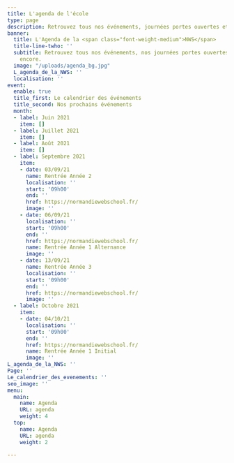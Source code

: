 ```yaml
---
title: L'agenda de l'école
type: page
description: Retrouvez tous nos événements, journées portes ouvertes et salons.
banner:
  title: L'Agenda de la <span class="font-weight-medium">NWS</span>
  title-line-twho: ''
  subtitle: Retrouvez tous nos événements, nos journées portes ouvertes et bien plus
    encore.
  image: "/uploads/agenda_bg.jpg"
  L_agenda_de_la_NWS: ''
  localisation: ''
event:
  enable: true
  title_first: Le calendrier des événements
  title_second: Nos prochains événements
  month:
  - label: Juin 2021
    item: []
  - label: Juillet 2021
    item: []
  - label: Août 2021
    item: []
  - label: Septembre 2021
    item:
    - date: 03/09/21
      name: Rentrée Année 2
      localisation: ''
      start: '09h00'
      end: ''
      href: https://normandiewebschool.fr/
      image: ''
    - date: 06/09/21
      localisation: ''
      start: '09h00'
      end: ''
      href: https://normandiewebschool.fr/
      name: Rentrée Année 1 Alternance
      image: ''
    - date: 13/09/21
      name: Rentrée Année 3
      localisation: ''
      start: '09h00'
      end: ''
      href: https://normandiewebschool.fr/
      image: ''
  - label: Octobre 2021
    item:
    - date: 04/10/21
      localisation: ''
      start: '09h00'
      end: ''
      href: https://normandiewebschool.fr/
      name: Rentrée Année 1 Initial
      image: ''
L_agenda_de_la_NWS: ''
Page: ''
Le_calendrier_des_evenements: ''
seo_image: ''
menu:
  main:
    name: Agenda
    URL: agenda
    weight: 4
  top:
    name: Agenda
    URL: agenda
    weight: 2

---
```

